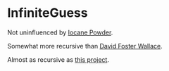 # InfiniteGuess

Not uninfluenced by [Iocane Powder](http://ofb.net/~egnor/iocaine.html).

Somewhat more recursive than [David Foster Wallace](http://smile.amazon.com/Infinite-Jest-Novel-20th-Anniversary/dp/0316306053/).

Almost as recursive as [this project](https://github.com/kristjan/infinite_guess).
